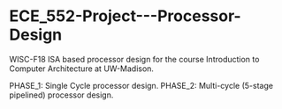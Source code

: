 # ECE_552-Project---Processor-Design
WISC-F18 ISA based processor design for the course Introduction to Computer Architecture at UW-Madison.

PHASE_1: Single Cycle processor design.
PHASE_2: Multi-cycle (5-stage pipelined) processor design. 
